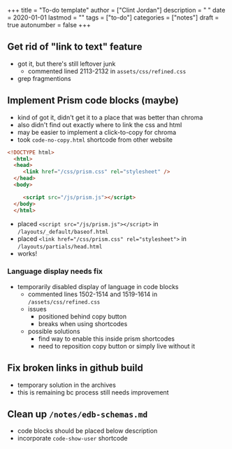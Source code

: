 +++
title = "To-do template"
author = ["Clint Jordan"]
description = " "
date = 2020-01-01
lastmod = ""
tags = ["to-do"]
categories = ["notes"]
draft = true
autonumber = false
+++


## Get rid of "link to text" feature
* got it, but there's still leftover junk
    * commented lined 2113-2132 in `assets/css/refined.css`
* grep fragmentions


## Implement Prism code blocks (maybe)
* kind of got it, didn't get it to a place that was better than chroma
* also didn't find out exactly where to link the css and html
* may be easier to implement a click-to-copy for chroma
* took `code-no-copy.html` shortcode from other website

```html
<!DOCTYPE html>
  <html>
  <head>
     <link href="/css/prism.css" rel="stylesheet" />
  </head>
  <body>

     <script src="/js/prism.js"></script>
  </body>
  </html>
```
* placed `<script src="/js/prism.js"></script>` in `/layouts/_default/baseof.html`
* placed `<link href="/css/prism.css" rel="stylesheet">` in `/layouts/partials/head.html`
* works!

### Language display needs fix
* temporarily disabled display of language in code blocks
    * commented lines 1502-1514 and 1519-1614 in `/assets/css/refined.css`
    * issues
        * positioned behind copy button
        * breaks when using shortcodes
    * possible solutions
        * find way to enable this inside prism shortcodes
        * need to reposition copy button or simply live without it

## Fix broken links in github build
* temporary solution in the archives
* this is remaining bc process still needs improvement

## Clean up `/notes/edb-schemas.md`
* code blocks should be placed below description
* incorporate `code-show-user` shortcode
